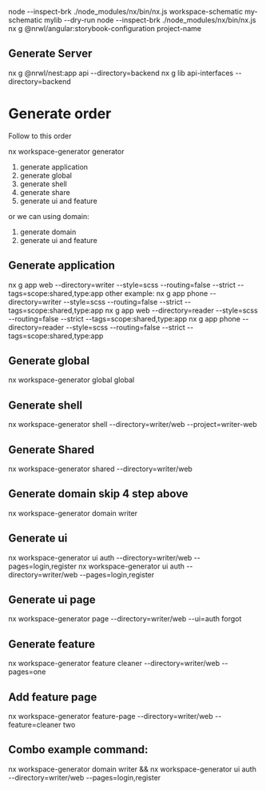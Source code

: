 node --inspect-brk ./node_modules/nx/bin/nx.js workspace-schematic my-schematic mylib --dry-run
node --inspect-brk ./node_modules/nx/bin/nx.js
nx g @nrwl/angular:storybook-configuration project-name

## Generate Server

nx g @nrwl/nest:app api --directory=backend
nx g lib api-interfaces --directory=backend

# Generate order

Follow to this order

nx workspace-generator generator

1. generate application
2. generate global
3. generate shell
4. generate share
5. generate ui and feature

or we can using domain:

1. generate domain
2. generate ui and feature

## Generate application

nx g app web --directory=writer --style=scss --routing=false --strict --tags=scope:shared,type:app
other example:
nx g app phone --directory=writer --style=scss --routing=false --strict --tags=scope:shared,type:app
nx g app web --directory=reader --style=scss --routing=false --strict --tags=scope:shared,type:app
nx g app phone --directory=reader --style=scss --routing=false --strict --tags=scope:shared,type:app

## Generate global

nx workspace-generator global global

## Generate shell

nx workspace-generator shell --directory=writer/web --project=writer-web

## Generate Shared

nx workspace-generator shared --directory=writer/web

## Generate domain skip 4 step above

nx workspace-generator domain writer

## Generate ui

nx workspace-generator ui auth --directory=writer/web --pages=login,register
nx workspace-generator ui auth --directory=writer/web --pages=login,register

## Generate ui page

nx workspace-generator page --directory=writer/web --ui=auth forgot

## Generate feature

nx workspace-generator feature cleaner --directory=writer/web --pages=one

## Add feature page

nx workspace-generator feature-page --directory=writer/web --feature=cleaner two

## Combo example command:

nx workspace-generator domain writer && nx workspace-generator ui auth --directory=writer/web --pages=login,register
